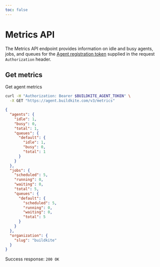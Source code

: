 ```yaml
---
toc: false
---
```


# Metrics API

The Metrics API endpoint provides information on idle and busy agents, jobs, and queues for the [Agent registration token](/docs/agent/v3/tokens) supplied in the request `Authorization` header.

## Get metrics

Get agent metrics

```bash
curl -H "Authorization: Bearer $BUILDKITE_AGENT_TOKEN" \
  -X GET "https://agent.buildkite.com/v3/metrics"
```

```json
{
  "agents": {
    "idle": 1,
    "busy": 0,
    "total": 1,
    "queues": {
      "default": {
        "idle": 1,
        "busy": 0,
        "total": 1
      }
    }
  },
  "jobs": {
    "scheduled": 5,
    "running": 0,
    "waiting": 0,
    "total": 5,
    "queues": {
      "default": {
        "scheduled": 5,
        "running": 0,
        "waiting": 0,
        "total": 5
      }
    }
  },
  "organization": {
    "slug": "buildkite"
  }
}
```

Success response: `200 OK`
